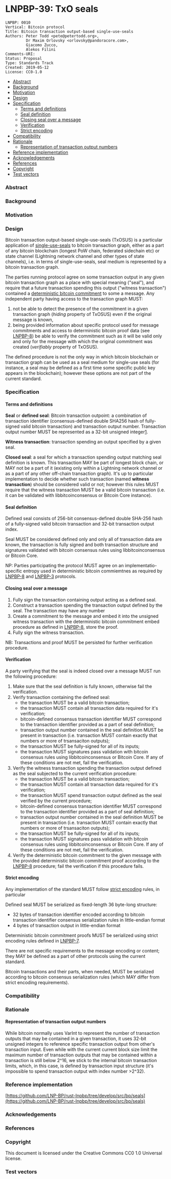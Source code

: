 # LNPBP-39: TxO seals

```
LNPBP: 0010
Vertical: Bitcoin protocol
Title: Bitcoin transaction output-based single-use-seals
Authors: Peter Todd <pete@petertodd.org>,
         Dr Maxim Orlovsky <orlovsky@pandoracore.com>,
         Giacomo Zucco,
         Alekos Filini
Comments-URI:
Status: Proposal
Type: Standards Track
Created: 2019-05-12
License: CC0-1.0
```

* [Abstract](lnpbp-0039.md#abstract)
* [Background](lnpbp-0039.md#background)
* [Motivation](lnpbp-0039.md#motivation)
* [Design](lnpbp-0039.md#design)
* [Specification](lnpbp-0039.md#specification)
  * [Terms and definitions](lnpbp-0039.md#terms-and-definitions)
  * [Seal definition](lnpbp-0039.md#seal-definition)
  * [Closing seal over a message](lnpbp-0039.md#closing-seal-over-a-message)
  * [Verification](lnpbp-0039.md#verification)
  * [Strict encoding](lnpbp-0039.md#strict-encoding)
* [Compatibility](lnpbp-0039.md#compatibility)
* [Rationale](lnpbp-0039.md#rationale)
  * [Representation of transaction output numbers](lnpbp-0039.md#representation-of-transaction-output-numbers)
* [Reference implementation](lnpbp-0039.md#reference-implementation)
* [Acknowledgements](lnpbp-0039.md#acknowledgements)
* [References](lnpbp-0039.md#references)
* [Copyright](lnpbp-0039.md#copyright)
* [Test vectors](lnpbp-0039.md#test-vectors)

### Abstract

### Background

### Motivation

### Design

Bitcoin transaction output-based single-use-seals (TxOSUS) is a particular application of [single-use-seals](lnpbp-0006.md) to bitcoin transaction graph, either as a part of any bitcoin blockchain (longest PoW chain, federated sidechain etc) or state channel (Lightning network channel and other types of state channels), i.e. in terms of single-use-seals, seal medium is represented by a bitcoin transaction graph.

The parties running protocol agree on some transaction output in any given bitcoin transaction graph as a place with special meaning ("seal"), and require that a future transaction spending this output ("witness transaction") contained a [deterministic bitcoin commitment](lnpbp-0008.md) to some a message. Any independent party having access to the transaction graph MUST:

1. not be able to detect the presence of the commitment in a given transaction graph (_hiding_ property of TxOSUS) even if the original message is known,
2. being provided information about specific protocol used for message commitments and access to deterministic bitcoin proof data (see [LNPBP-8](lnpbp-0008.md)) be able to verify the commitment such as it will be valid only and only for the message with which the original commitment was created (_verifiably_ property of TxOSUS).

The defined procedure is not the only way in which bitcoin blockchain or transaction graph can be used as a seal medium for single-use seals (for instance, a seal may be defined as a first time some specific public key appears in the blockchain); however these options are not part of the current standard.

### Specification

#### Terms and definitions

**Seal** or **defined seal**: Bitcoin transaction outpoint: a combination of transaction identifier (consensus-defined double SHA256 hash of fully-signed valid bitcoin transaction) and transaction output number. Transaction output number MUST be represented as a 32-bit unsigned integer[1](lnpbp-0039.md#Representation-of-transaction-output-numbers).

**Witness transaction**: transaction spending an output specified by a given seal.

**Closed seal**: a seal for which a transaction spending output matching seal definition is known. This transaction MAY be part of longest block chain, or MAY not be a part of it (existing only within a Lightning network channel or as a part of any other off-chain transaction graph). It's up to particular implementation to decide whether such transaction (named **witness transaction**) should be considered valid or not; however this rules MUST require that the witness transaction MUST be a valid bitcoin transaction (i.e. it can be validated with libbitcoinconsensus or Bitcoin Core instance).

#### Seal definition

Defined seal consists of 256-bit consensus-defined double SHA-256 hash of a fully-signed valid bitcoin transaction and 32-bit transaction output index.

Seal MUST be considered defined only and only all of transaction data are known, the transaction is fully signed and both transaction structure and signatures validated with bitcoin consensus rules using libbitcoinconsensus or Bitcoin Core.

NP: Parties participating the protocol MUST agree on an implementatio-specific entropy used in deterministic bitcoin commiemtnes as required by [LNPBP-8](lnpbp-0008.md) and [LNPBP-3](lnpbp-0003.md) protocols.

#### Closing seal over a message

1. Fully sign the transaction containing output acting as a defined seal.
2. Construct a transaction spending the transaction output defined by the seal. The transaction may have any number
3. Create a commitment to the message and embed it into the unsigned witness transaction with the deterministic bitcoin commitment embed procedure as defined in [LNPBP-8](lnpbp-0008.md), store the proof.
4. Fully sign the witness transaction.

NB: Transactions and proof MUST be persisted for further verification procedure.

#### Verification

A party verifying that the seal is indeed closed over a message MUST run the following procedure:

1. Make sure that the seal definition is fully known, otherwise fail the verification.
2. Verify transaction containing the defined seal:
   * the transaction MUST be a valid bitcoin transaction;
   * the transaction MUST contain all transaction data required for it's verification;
   * bitcoin-defined consensus transaction identifier MUST correspond to the transaction identifier provided as a part of seal definition;
   * transaction output number contained in the seal definition MUST be present in transaction (i.e. transaction MUST contain exactly that numbers or more of trsansaciton outputs);
   * the transaction MUST be fully-signed for all of its inputs;
   * the transaction MUST signatures pass validation with bitcoin consensus rules using libbitcoinconsensus or Bitcoin Core. If any of these conditions are not met, fail the verification.
3. Verify the witness transaction spending the transaction output defined as the seal subjected to the current verification procedure:
   * the transaction MUST be a valid bitcoin transaction;
   * the transaction MUST contain all transaction data required for it's verification;
   * the transaction MUST spend transaction output defined as the seal verified by the current procedure;
   * bitcoin-defined consensus transaction identifier MUST correspond to the transaction identifier provided as a part of seal definition;
   * transaction output number contained in the seal definition MUST be present in transaction (i.e. transaction MUST contain exactly that numbers or more of trsansaciton outputs);
   * the transaction MUST be fully-signed for all of its inputs;
   * the transaction MUST signatures pass validation with bitcoin consensus rules using libbitcoinconsensus or Bitcoin Core. If any of these conditions are not met, fail the verification.
4. Verify the deterministic bitcoin commitment to the given message with the provided deterministic bitcoin commitment proof according to the [LNPBP-8](lnpbp-0008.md) procedure; fail the verification if this procedure fails.

#### Strict encoding

Any implementation of the standard MUST follow [strict encoding](../lnpbp-0007.md) rules, in particular

Defined seal MUST be serialized as fixed-length 36 byte-long structure:

* 32 bytes of transaction identifier encoded according to bitcoin transaction identifier consensus serialization rules in little-endian format
* 4 bytes of transaction output in little-endian format

Deterministic bitcoin commitment proofs MUST be serialized using strict encoding rules defined in [LNPBP-7](../lnpbp-0007.md).

There are not specific requirements to the message encoding or content; they MAY be defined as a part of other protocols using the current standard.

Bitcoin transactions and their parts, when needed, MUST be serialized according to bitcoin consensus serialization rules (which MAY differ from strict encoding requirements).

### Compatibility

### Rationale

#### Representation of transaction output numbers

While bitcoin normally uses VarInt to represent the number of transaction outputs that may be contained in a given transaction, it uses 32-bit unsigned integers to reference specific transaction output from other's transaction input. Even while with the current current block size limit the maximum number of transaction outputs that may be contained within a transaction is still below 2^16, we stick to the internal bitcoin transaction limits, which, in this case, is defined by transaction input structure (it's impossible to spend transaction output with index number >2^32).

### Reference implementation

[https://github.com/LNP-BP/rust-lnpbp/tree/develop/src/bp/seals](https://github.com/LNP-BP/rust-lnpbp/tree/develop/src/bp/seals)

### Acknowledgements

### References

### Copyright

This document is licensed under the Creative Commons CC0 1.0 Universal license.

### Test vectors
